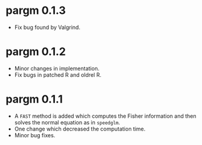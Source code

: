 # pargm 0.1.3
* Fix bug found by Valgrind.

# pargm 0.1.2
* Minor changes in implementation.
* Fix bugs in patched R and oldrel R.

# pargm 0.1.1
* A `FAST` method is added which computes the Fisher information and then solves 
  the normal equation as in `speedglm`. 
* One change which decreased the computation time.
* Minor bug fixes.
